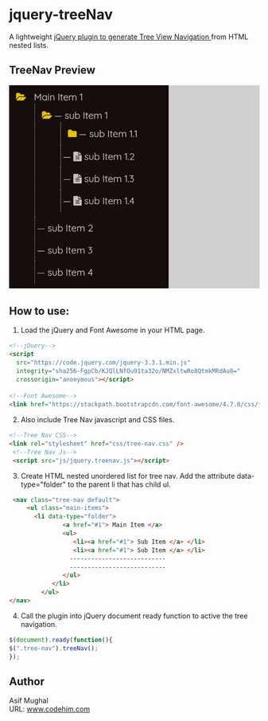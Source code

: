 # jquery-treeNav
A lightweight <a href="https://www.codehim.com/menu/css-and-jquery-tree-view-navigation-menu-treenav/"> jQuery plugin to generate Tree View Navigation </a> from HTML nested lists.
## TreeNav Preview
![TreeNav Preview](treenav-preview.jpg)
## How to use:

1. Load the jQuery and Font Awesome in your HTML page.
```html
<!--jQuery-->
<script
  src="https://code.jquery.com/jquery-3.3.1.min.js"
  integrity="sha256-FgpCb/KJQlLNfOu91ta32o/NMZxltwRo8QtmkMRdAu8="
  crossorigin="anonymous"></script>

<!--Font Awesome-->
<link href="https://stackpath.bootstrapcdn.com/font-awesome/4.7.0/css/font-awesome.min.css" rel="stylesheet" integrity="sha384-wvfXpqpZZVQGK6TAh5PVlGOfQNHSoD2xbE+QkPxCAFlNEevoEH3Sl0sibVcOQVnN" crossorigin="anonymous">
```
2. Also include Tree Nav javascript and CSS files.
```html
<!--Tree Nav CSS-->
<link rel="stylesheet" href="css/tree-nav.css" />
 <!--Tree Nav Js-->
 <script src="js/jquery.treenav.js"></script>
```
3. Create HTML nested unordered list for tree nav. Add the attribute data-type="folder" to the parent li that has child ul.
```html
 <nav class="tree-nav default">
     <ul class="main-items">
       <li data-type="folder">
               <a href="#1"> Main Item </a>
               <ul>
                  <li><a href="#1"> Sub Item </a> </li>
                  <li><a href="#1"> Sub Item </a> </li>
                 ---------------------------
                 ---------------------------
               </ul>
            </li>
         </ul>
</nav>
```
4. Call the plugin into jQuery document ready function to active the tree navigation.
```javascript
$(document).ready(function(){
$(".tree-nav").treeNav();
});
```
## Author 
Asif Mughal <br>
URL: www.codehim.com
